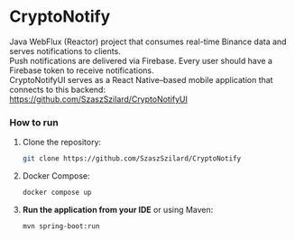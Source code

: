 # CryptoNotify
Java WebFlux (Reactor) project that consumes real-time Binance data and serves notifications to clients.  
Push notifications are delivered via Firebase. Every user should have a Firebase token to receive notifications.  
CryptoNotifyUI serves as a React Native–based mobile application that connects to this backend:  
https://github.com/SzaszSzilard/CryptoNotifyUI

### How to run
1. Clone the repository:
   ```bash
   git clone https://github.com/SzaszSzilard/CryptoNotify
   ```

2. Docker Compose:
   ```bash
   docker compose up
   ```
   
3. **Run the application from your IDE** or using Maven:
   ```bash
   mvn spring-boot:run
   ```